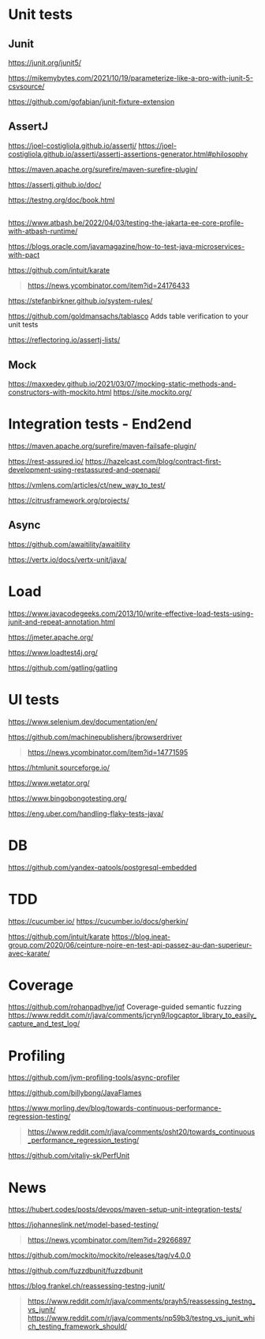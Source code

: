 # Unit tests
## Junit
https://junit.org/junit5/

https://mikemybytes.com/2021/10/19/parameterize-like-a-pro-with-junit-5-csvsource/

https://github.com/gofabian/junit-fixture-extension

## AssertJ
https://joel-costigliola.github.io/assertj/
https://joel-costigliola.github.io/assertj/assertj-assertions-generator.html#philosophy

https://maven.apache.org/surefire/maven-surefire-plugin/

https://assertj.github.io/doc/

https://testng.org/doc/book.html

## 
https://www.atbash.be/2022/04/03/testing-the-jakarta-ee-core-profile-with-atbash-runtime/

https://blogs.oracle.com/javamagazine/how-to-test-java-microservices-with-pact

https://github.com/intuit/karate
> https://news.ycombinator.com/item?id=24176433

https://stefanbirkner.github.io/system-rules/

https://github.com/goldmansachs/tablasco Adds table verification to your unit tests

https://reflectoring.io/assertj-lists/

## Mock
https://maxxedev.github.io/2021/03/07/mocking-static-methods-and-constructors-with-mockito.html
https://site.mockito.org/

# Integration tests - End2end
https://maven.apache.org/surefire/maven-failsafe-plugin/

https://rest-assured.io/
https://hazelcast.com/blog/contract-first-development-using-restassured-and-openapi/

https://vmlens.com/articles/ct/new_way_to_test/

https://citrusframework.org/projects/

## Async
https://github.com/awaitility/awaitility

https://vertx.io/docs/vertx-unit/java/

# Load
https://www.javacodegeeks.com/2013/10/write-effective-load-tests-using-junit-and-repeat-annotation.html

https://jmeter.apache.org/

https://www.loadtest4j.org/

https://github.com/gatling/gatling

# UI tests
https://www.selenium.dev/documentation/en/

https://github.com/machinepublishers/jbrowserdriver
> https://news.ycombinator.com/item?id=14771595

https://htmlunit.sourceforge.io/

https://www.wetator.org/

https://www.bingobongotesting.org/

https://eng.uber.com/handling-flaky-tests-java/

# DB

https://github.com/yandex-qatools/postgresql-embedded

# TDD
https://cucumber.io/
https://cucumber.io/docs/gherkin/

https://github.com/intuit/karate
https://blog.ineat-group.com/2020/06/ceinture-noire-en-test-api-passez-au-dan-superieur-avec-karate/

# Coverage

https://github.com/rohanpadhye/jqf Coverage-guided semantic fuzzing
https://www.reddit.com/r/java/comments/jcryn9/logcaptor_library_to_easily_capture_and_test_log/


# Profiling
https://github.com/jvm-profiling-tools/async-profiler

https://github.com/billybong/JavaFlames

https://www.morling.dev/blog/towards-continuous-performance-regression-testing/
> https://www.reddit.com/r/java/comments/osht20/towards_continuous_performance_regression_testing/

https://github.com/vitaliy-sk/PerfUnit

# News
https://hubert.codes/posts/devops/maven-setup-unit-integration-tests/

https://johanneslink.net/model-based-testing/
> https://news.ycombinator.com/item?id=29266897

https://github.com/mockito/mockito/releases/tag/v4.0.0

https://github.com/fuzzdbunit/fuzzdbunit

https://blog.frankel.ch/reassessing-testng-junit/
> https://www.reddit.com/r/java/comments/prayh5/reassessing_testng_vs_junit/
https://www.reddit.com/r/java/comments/np59b3/testng_vs_junit_which_testing_framework_should/